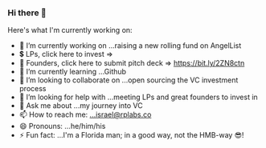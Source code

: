 ### Hi there 👋

Here's what I'm currently working on:

- 🔭 I’m currently working on ...raising a new rolling fund on AngelList
- 💲  LPs, click here to invest =>
- 🚀 Founders, click here to submit pitch deck => https://bit.ly/2ZN8ctn 
- 🌱 I’m currently learning ...Github
- 👯 I’m looking to collaborate on ...open sourcing the VC investment process
- 🤔 I’m looking for help with ...meeting LPs and great founders to invest in
- 💬 Ask me about ...my journey into VC
- 📫 How to reach me: ...israel@rplabs.co
- 😄 Pronouns: ...he/him/his
- ⚡ Fun fact: ...I'm a Florida man; in a good way, not the HMB-way 😎!
